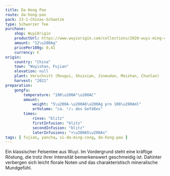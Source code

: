 ```yaml
---
title: Da Hong Pao
route: da-hong-pao
pack: 23-1-Chinas-Schaetze
type: Schwarzer Tee
purchase:
    shop: WuyiOrigin
    productUrl: https://www.wuyiorigin.com/collections/2020-wuyi-ming-cong/products/da-hong-pao-blended-%E6%8B%BC%E9%85%8D%E5%A4%A7%E7%BA%A2%E8%A2%8D-2022?variant=40074178756696
    amount: "12\u200Ag"
    pricePer100g: 0,41
    currency: €
origin:
    country: "China"
    town: "Wuyishan, Fujian"
    elevation: null
    plant: Verschnitt (Rougui, Shuixian, Jinmudan, Meizhan, Chunlan)
    harvest: "2021"
preparation:
    gongfu:
        temperature: "100\u200A°\u200AC"
        amount:
            weight: "5\u200A-\u200A6\u200Ag pro 100\u200Aml"
            orVolume: "ca. ¹/₃ des Gefäßes"
        times:
            rinse: "blitz"
            firstInfusion: "blitz"
            secondInfusion: "blitz"
            laterInfusions: "+\u200A5\u200As"
tags: [ fujian, yancha, si-da-ming-cong, da-hong-pao ]
---
```

Ein klassischer Felsentee aus Wuyi. Im Vordergrund steht eine kräftige Röstung, die trotz ihrer Intensität bemerkenswert geschmeidig ist. Dahinter verbergen sich leicht florale Noten und das charakteristisch mineralische Mundgefühl.